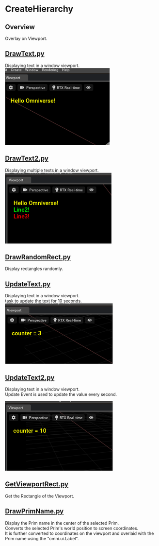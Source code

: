 # CreateHierarchy

## Overview

Overlay on Viewport.    

## [DrawText.py](./DrawText.py)    

Displaying text in a window viewport.    
![DisplayText.png](./images/DisplayText.png)    


## [DrawText2.py](./DrawText2.py)    

Displaying multiple texts in a window viewport.    
![DisplayText2.png](./images/DisplayText2.png)    

## [DrawRandomRect.py](./DrawRandomRect.py)    

Display rectangles randomly.      

## [UpdateText.py](./UpdateText.py)    

Displaying text in a window viewport.    
task to update the text for 10 seconds.     
![UpdateText.png](./images/UpdateText.png)    

## [UpdateText2.py](./UpdateText2.py)    

Displaying text in a window viewport.    
Update Event is used to update the value every second.    

![UpdateText2.png](./images/UpdateText2.png)    

## [GetViewportRect.py](./GetViewportRect.py)    

Get the Rectangle of the Viewport.       

## [DrawPrimName.py](./DrawPrimName.py)    

Display the Prim name in the center of the selected Prim.      
Converts the selected Prim's world position to screen coordinates.     
It is further converted to coordinates on the viewport and overlaid with the Prim name using the "omni.ui.Label".     
